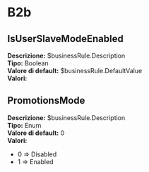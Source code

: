# B2b
IsUserSlaveModeEnabled 
----
**Descrizione:** $businessRule.Description <br>
**Tipo:** Boolean <br>
**Valore di default:** $businessRule.DefaultValue <br>
**Valori:**

PromotionsMode 
----
**Descrizione:** $businessRule.Description <br>
**Tipo:** Enum <br>
**Valore di default:** 0 <br>
**Valori:**
* 0 => Disabled
* 1 => Enabled

